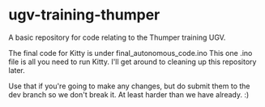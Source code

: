 # ugv-training-thumper
A basic repository for code relating to the Thumper training UGV.

The final code for Kitty is under final_autonomous_code.ino
This one .ino file is all you need to run Kitty. I'll get around to cleaning up this repository later.

Use that if you're going to make any changes, but do submit them to the dev branch so we don't break it. At least harder than we have already. :)
